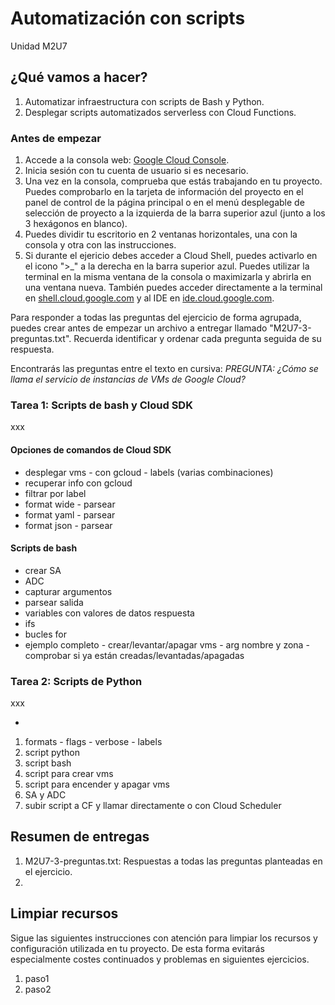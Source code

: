 # Automatización con scripts
Unidad M2U7

## ¿Qué vamos a hacer?
1. Automatizar infraestructura con scripts de Bash y Python.
1. Desplegar scripts automatizados serverless con Cloud Functions.

### Antes de empezar
1. Accede a la consola web: [Google Cloud Console](https://console.cloud.google.com).
1. Inicia sesión con tu cuenta de usuario si es necesario.
1. Una vez en la consola, comprueba que estás trabajando en tu proyecto. Puedes comprobarlo en la tarjeta de información del proyecto en el panel de control de la página principal o en el menú desplegable de selección de proyecto a la izquierda de la barra superior azul (junto a los 3 hexágonos en blanco).
1. Puedes dividir tu escritorio en 2 ventanas horizontales, una con la consola y otra con las instrucciones.
1. Si durante el ejericio debes acceder a Cloud Shell, puedes activarlo en el icono ">_" a la derecha en la barra superior azul. Puedes utilizar la terminal en la misma ventana de la consola o maximizarla y abrirla en una ventana nueva. También puedes acceder directamente a la terminal en [shell.cloud.google.com](https://shell.cloud.google.com) y al IDE en [ide.cloud.google.com](https://ide.cloud.google.com/).

Para responder a todas las preguntas del ejercicio de forma agrupada, puedes crear antes de empezar un archivo a entregar llamado "M2U7-3-preguntas.txt". Recuerda identificar y ordenar cada pregunta seguida de su respuesta.

Encontrarás las preguntas entre el texto en cursiva: *PREGUNTA: ¿Cómo se llama el servicio de instancias de VMs de Google Cloud?*

### Tarea 1: Scripts de bash y Cloud SDK
xxx

#### Opciones de comandos de Cloud SDK
- desplegar vms - con gcloud - labels (varias combinaciones)
- recuperar info con gcloud
- filtrar por label
- format wide - parsear
- format yaml - parsear
- format json - parsear

#### Scripts de bash
- crear SA
- ADC
- capturar argumentos
- parsear salida
- variables con valores de datos respuesta
- ifs
- bucles for
- ejemplo completo - crear/levantar/apagar vms - arg nombre y zona - comprobar si ya están creadas/levantadas/apagadas

### Tarea 2: Scripts de Python
xxx

- 

1. formats - flags - verbose - labels
1. script python
1. script bash
1. script para crear vms
1. script para encender y apagar vms
1. SA y ADC
1. subir script a CF y llamar directamente o con Cloud Scheduler

## Resumen de entregas
1. M2U7-3-preguntas.txt: Respuestas a todas las preguntas planteadas en el ejercicio.
1. [nombre de archivo]: descripción

## Limpiar recursos
Sigue las siguientes instrucciones con atención para limpiar los recursos y configuración utilizada en tu proyecto. De esta forma evitarás especialmente costes continuados y problemas en siguientes ejercicios.

1. paso1
1. paso2
